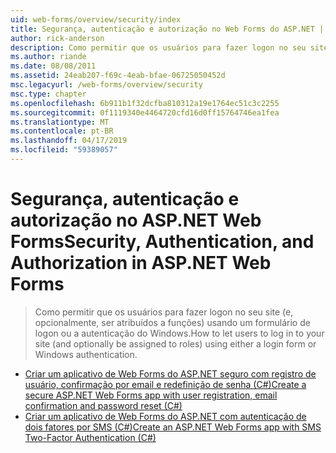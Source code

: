 ```yaml
---
uid: web-forms/overview/security/index
title: Segurança, autenticação e autorização no Web Forms do ASP.NET | Microsoft Docs
author: rick-anderson
description: Como permitir que os usuários para fazer logon no seu site (e, opcionalmente, ser atribuídos a funções) usando um formulário de logon ou a autenticação do Windows.
ms.author: riande
ms.date: 08/08/2011
ms.assetid: 24eab207-f69c-4eab-bfae-06725050452d
msc.legacyurl: /web-forms/overview/security
msc.type: chapter
ms.openlocfilehash: 6b911b1f32dcfba810312a19e1764ec51c3c2255
ms.sourcegitcommit: 0f1119340e4464720cfd16d0ff15764746ea1fea
ms.translationtype: MT
ms.contentlocale: pt-BR
ms.lasthandoff: 04/17/2019
ms.locfileid: "59389057"
---
```

# <a name="security-authentication-and-authorization-in-aspnet-web-forms"></a><span data-ttu-id="d43c2-103">Segurança, autenticação e autorização no ASP.NET Web Forms</span><span class="sxs-lookup"><span data-stu-id="d43c2-103">Security, Authentication, and Authorization in ASP.NET Web Forms</span></span>

> <span data-ttu-id="d43c2-104">Como permitir que os usuários para fazer logon no seu site (e, opcionalmente, ser atribuídos a funções) usando um formulário de logon ou a autenticação do Windows.</span><span class="sxs-lookup"><span data-stu-id="d43c2-104">How to let users to log in to your site (and optionally be assigned to roles) using either a login form or Windows authentication.</span></span>


- [<span data-ttu-id="d43c2-105">Criar um aplicativo de Web Forms do ASP.NET seguro com registro de usuário, confirmação por email e redefinição de senha (C#)</span><span class="sxs-lookup"><span data-stu-id="d43c2-105">Create a secure ASP.NET Web Forms app with user registration, email confirmation and password reset (C#)</span></span>](create-a-secure-aspnet-web-forms-app-with-user-registration-email-confirmation-and-password-reset.md)
- [<span data-ttu-id="d43c2-106">Criar um aplicativo de Web Forms do ASP.NET com autenticação de dois fatores por SMS (C#)</span><span class="sxs-lookup"><span data-stu-id="d43c2-106">Create an ASP.NET Web Forms app with SMS Two-Factor Authentication (C#)</span></span>](create-an-aspnet-web-forms-app-with-sms-two-factor-authentication.md)
